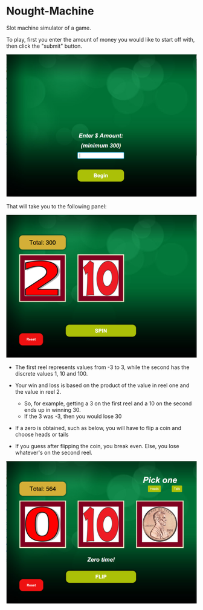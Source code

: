 # Nought-Machine
Slot machine simulator of a game. 

To play, first you enter the amount of money you would like to start off with, then click the "submit" button. 

<p float="center">
  <img src="screenshots/noughtMachineBegin.png"/>
</p>                                                 

That will take you to the following panel:

<p float="center">
  <img src="screenshots/noughtMachinePlay.png"/>
</p>


* The first reel represents values from -3 to 3, while the second has the discrete values 1, 10 and 100. 
* Your win and loss is based on the product of the value in reel one and the value in reel 2. 
  - So, for example, getting a 3 on the first reel and a 10 on the second ends up in winning 30. 
  - If the 3 was -3, then you would lose 30
  

  
* If a zero is obtained, such as below, you will have to flip a coin and choose heads or tails
* If you guess after flipping the coin, you break even. Else, you lose whatever's on the second reel. 

<p float="center">
  <img src="screenshots/noughtMachineZeroCase.png"/ >
</p
